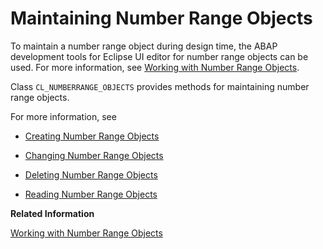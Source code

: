 <!-- loiobb50d4cb39b74801acdd440c91131034 -->

# Maintaining Number Range Objects

To maintain a number range object during design time, the ABAP development tools for Eclipse UI editor for number range objects can be used. For more information, see [Working with Number Range Objects](https://help.sap.com/docs/btp/sap-abap-development-user-guide/working-with-number-range-objects?version=Cloud).

Class `CL_NUMBERRANGE_OBJECTS` provides methods for maintaining number range objects.

For more information, see

-   [Creating Number Range Objects](creating-number-range-objects-d72f78f.md)

-   [Changing Number Range Objects](changing-number-range-objects-2f61648.md)

-   [Deleting Number Range Objects](deleting-number-range-objects-5213a1d.md)

-   [Reading Number Range Objects](reading-number-range-objects-aeb774b.md)


**Related Information**  


[Working with Number Range Objects](https://help.sap.com/docs/btp/sap-abap-development-user-guide/working-with-number-range-objects?version=Cloud)

